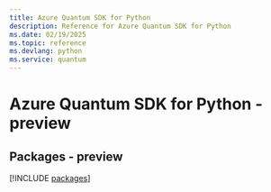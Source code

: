 ```yaml
---
title: Azure Quantum SDK for Python
description: Reference for Azure Quantum SDK for Python
ms.date: 02/19/2025
ms.topic: reference
ms.devlang: python
ms.service: quantum
---
```

# Azure Quantum SDK for Python - preview
## Packages - preview
[!INCLUDE [packages](quantum-index.md)]
